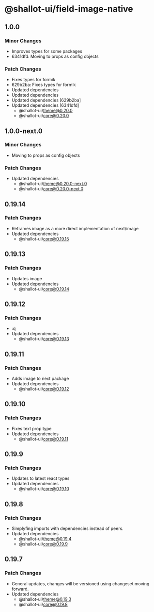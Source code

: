 # @shallot-ui/field-image-native

## 1.0.0

### Minor Changes

- Improves types for some packages
- 6341dfd: Moving to props as config objects

### Patch Changes

- Fixes types for formik
- 629b2ba: Fixes types for formik
- Updated dependencies
- Updated dependencies
- Updated dependencies [629b2ba]
- Updated dependencies [6341dfd]
  - @shallot-ui/theme@0.20.0
  - @shallot-ui/core@0.20.0

## 1.0.0-next.0

### Minor Changes

- Moving to props as config objects

### Patch Changes

- Updated dependencies
  - @shallot-ui/theme@0.20.0-next.0
  - @shallot-ui/core@0.20.0-next.0

## 0.19.14

### Patch Changes

- Reframes image as a more direct implementation of next/image
- Updated dependencies
  - @shallot-ui/core@0.19.15

## 0.19.13

### Patch Changes

- Updates image
- Updated dependencies
  - @shallot-ui/core@0.19.14

## 0.19.12

### Patch Changes

- :q
- Updated dependencies
  - @shallot-ui/core@0.19.13

## 0.19.11

### Patch Changes

- Adds image to next package
- Updated dependencies
  - @shallot-ui/core@0.19.12

## 0.19.10

### Patch Changes

- Fixes text prop type
- Updated dependencies
  - @shallot-ui/core@0.19.11

## 0.19.9

### Patch Changes

- Updates to latest react types
- Updated dependencies
  - @shallot-ui/core@0.19.10

## 0.19.8

### Patch Changes

- Simplyfing imports with dependencies instead of peers.
- Updated dependencies
  - @shallot-ui/theme@0.19.4
  - @shallot-ui/core@0.19.9

## 0.19.7

### Patch Changes

- General updates, changes will be versioned using changeset moving forward.
- Updated dependencies
  - @shallot-ui/theme@0.19.3
  - @shallot-ui/core@0.19.8
